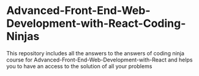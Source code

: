 # Advanced-Front-End-Web-Development-with-React-Coding-Ninjas
This repository includes all the answers  to the answers of coding ninja course for Advanced-Front-End-Web-Development-with-React and helps you to have an access to the solution of all your problems
